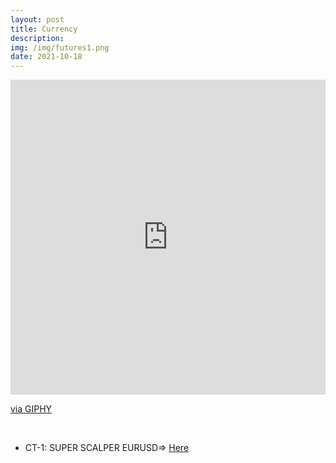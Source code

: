 ```yaml
---
layout: post
title: Currency
description: 
img: /img/futures1.png
date: 2021-10-18
---
```



<div style="width:100%;height:0;padding-bottom:100%;position:relative;"><iframe src="https://giphy.com/embed/iYTXFJofI7I987H92k" width="100%" height="100%" style="position:absolute" frameBorder="0" class="giphy-embed" allowFullScreen></iframe></div><p><a href="https://giphy.com/gifs/stocks-stockmarket-graphs-iYTXFJofI7I987H92k">via GIPHY</a></p>

<Br>
   
* CT-1: SUPER SCALPER EURUSD=> [Here](https://bit.ly/3BIhgQi)

 
  
  



